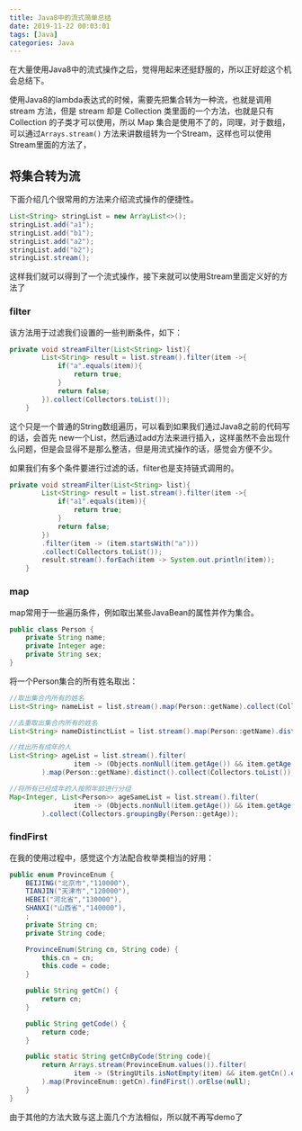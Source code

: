 ```yaml
---
title: Java8中的流式简单总结
date: 2019-11-22 00:03:01
tags: [Java]
categories: Java
---
```

在大量使用Java8中的流式操作之后，觉得用起来还挺舒服的，所以正好趁这个机会总结下。

使用Java8的lambda表达式的时候，需要先把集合转为一种流，也就是调用 stream 方法，但是 stream 却是 Collection 类里面的一个方法，也就是只有 Collection 的子类才可以使用，所以 Map 集合是使用不了的，同理，对于数组，可以通过`Arrays.stream()` 方法来讲数组转为一个Stream，这样也可以使用Stream里面的方法了，

## 将集合转为流

下面介绍几个很常用的方法来介绍流式操作的便捷性。

```java
List<String> stringList = new ArrayList<>();
stringList.add("a1");
stringList.add("b1");
stringList.add("a2");
stringList.add("b2");
stringList.stream();
```

这样我们就可以得到了一个流式操作，接下来就可以使用Stream里面定义好的方法了



### filter

该方法用于过滤我们设置的一些判断条件，如下：

```java
private void streamFilter(List<String> list){
        List<String> result = list.stream().filter(item ->{
            if("a".equals(item)){
                return true;
            }
            return false;
        }).collect(Collectors.toList());
    }
```

这个只是一个普通的String数组遍历，可以看到如果我们通过Java8之前的代码写的话，会首先 new一个List，然后通过add方法来进行插入，这样虽然不会出现什么问题，但是会显得不是那么整洁，但是用流式操作的话，感觉会方便不少。

如果我们有多个条件要进行过滤的话，filter也是支持链式调用的。

```java
private void streamFilter(List<String> list){
        List<String> result = list.stream().filter(item ->{
            if("a1".equals(item)){
                return true;
            }
            return false;
        })
        .filter(item -> (item.startsWith("a")))
        .collect(Collectors.toList());
        result.stream().forEach(item -> System.out.println(item));
    }
```

### map

map常用于一些遍历条件，例如取出某些JavaBean的属性并作为集合。

```java
public class Person {
    private String name;
    private Integer age;
    private String sex;
}
```

将一个Person集合的所有姓名取出：

```java
//取出集合内所有的姓名
List<String> nameList = list.stream().map(Person::getName).collect(Collectors.toList());

//去重取出集合内所有的姓名
List<String> nameDistinctList = list.stream().map(Person::getName).distinct().collect(Collectors.toList());

//找出所有成年的人
List<String> ageList = list.stream().filter(
                item -> (Objects.nonNull(item.getAge()) && item.getAge() > 18)
        ).map(Person::getName).distinct().collect(Collectors.toList());

//将所有已经成年的人按照年龄进行分组
Map<Integer, List<Person>> ageSameList = list.stream().filter(
                item -> (Objects.nonNull(item.getAge()) && item.getAge() > 18)
        ).collect(Collectors.groupingBy(Person::getAge));
```

### findFirst

在我的使用过程中，感觉这个方法配合枚举类相当的好用：

```java
public enum ProvinceEnum {
    BEIJING("北京市","110000"),
    TIANJIN("天津市","120000"),
    HEBEI("河北省","130000"),
    SHANXI("山西省","140000"),
    ;
    private String cn;
    private String code;

    ProvinceEnum(String cn, String code) {
        this.cn = cn;
        this.code = code;
    }

    public String getCn() {
        return cn;
    }

    public String getCode() {
        return code;
    }

    public static String getCnByCode(String code){
        return Arrays.stream(ProvinceEnum.values()).filter(
                item -> (StringUtils.isNotEmpty(item) && item.getCn().equals(code))
        ).map(ProvinceEnum::getCn).findFirst().orElse(null);
    }
}
```
 由于其他的方法大致与这上面几个方法相似，所以就不再写demo了